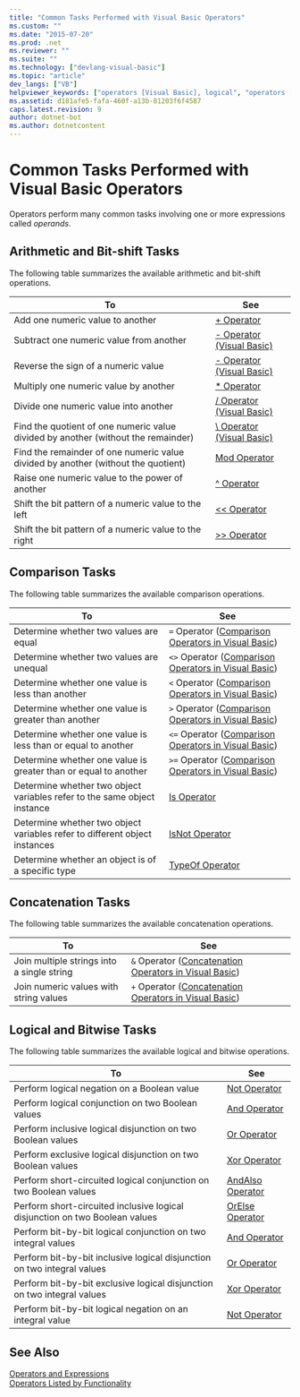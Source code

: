 ```yaml
---
title: "Common Tasks Performed with Visual Basic Operators"
ms.custom: ""
ms.date: "2015-07-20"
ms.prod: .net
ms.reviewer: ""
ms.suite: ""
ms.technology: ["devlang-visual-basic"]
ms.topic: "article"
dev_langs: ["VB"]
helpviewer_keywords: ["operators [Visual Basic], logical", "operators [Visual Basic], string concatenation", "operators [Visual Basic], bitwise", "operators [Visual Basic], bit-shift", "operators [Visual Basic], arithmetic", "operators [Visual Basic], string comparison", "operators [Visual Basic], concatenation", "Visual Basic code, operators", "operators [Visual Basic], comparison", "operators [Visual Basic], short-circuiting logical"]
ms.assetid: d181afe5-fafa-460f-a13b-81203f6f4587
caps.latest.revision: 9
author: dotnet-bot
ms.author: dotnetcontent
---
```

# Common Tasks Performed with Visual Basic Operators
Operators perform many common tasks involving one or more expressions called *operands*.  
  
## Arithmetic and Bit-shift Tasks  
 The following table summarizes the available arithmetic and bit-shift operations.  
  
|To|See|  
|---|---|  
|Add one numeric value to another|[+ Operator](../../../../visual-basic/language-reference/operators/addition-operator.md)|  
|Subtract one numeric value from another|[- Operator (Visual Basic)](../../../../visual-basic/language-reference/operators/subtraction-operator.md)|  
|Reverse the sign of a numeric value|[- Operator (Visual Basic)](../../../../visual-basic/language-reference/operators/subtraction-operator.md)|  
|Multiply one numeric value by another|[* Operator](../../../../visual-basic/language-reference/operators/multiplication-operator.md)|  
|Divide one numeric value into another|[/ Operator (Visual Basic)](../../../../visual-basic/language-reference/operators/floating-point-division-operator.md)|  
|Find the quotient of one numeric value divided by another (without the remainder)|[\ Operator (Visual Basic)](../../../../visual-basic/language-reference/operators/integer-division-operator.md)|  
|Find the remainder of one numeric value divided by another (without the quotient)|[Mod Operator](../../../../visual-basic/language-reference/operators/mod-operator.md)|  
|Raise one numeric value to the power of another|[^ Operator](../../../../visual-basic/language-reference/operators/exponentiation-operator.md)|  
|Shift the bit pattern of a numeric value to the left|[<\< Operator](../../../../visual-basic/language-reference/operators/left-shift-operator.md)|  
|Shift the bit pattern of a numeric value to the right|[>> Operator](../../../../visual-basic/language-reference/operators/right-shift-operator.md)|  
  
## Comparison Tasks  
 The following table summarizes the available comparison operations.  
  
|To|See|  
|---|---|  
|Determine whether two values are equal|`=` Operator ([Comparison Operators in Visual Basic](../../../../visual-basic/programming-guide/language-features/operators-and-expressions/comparison-operators.md))|  
|Determine whether two values are unequal|`<>` Operator ([Comparison Operators in Visual Basic](../../../../visual-basic/programming-guide/language-features/operators-and-expressions/comparison-operators.md))|  
|Determine whether one value is less than another|`<` Operator ([Comparison Operators in Visual Basic](../../../../visual-basic/programming-guide/language-features/operators-and-expressions/comparison-operators.md))|  
|Determine whether one value is greater than another|`>` Operator ([Comparison Operators in Visual Basic](../../../../visual-basic/programming-guide/language-features/operators-and-expressions/comparison-operators.md))|  
|Determine whether one value is less than or equal to another|`<=` Operator ([Comparison Operators in Visual Basic](../../../../visual-basic/programming-guide/language-features/operators-and-expressions/comparison-operators.md))|  
|Determine whether one value is greater than or equal to another|`>=` Operator ([Comparison Operators in Visual Basic](../../../../visual-basic/programming-guide/language-features/operators-and-expressions/comparison-operators.md))|  
|Determine whether two object variables refer to the same object instance|[Is Operator](../../../../visual-basic/language-reference/operators/is-operator.md)|  
|Determine whether two object variables refer to different object instances|[IsNot Operator](../../../../visual-basic/language-reference/operators/isnot-operator.md)|  
|Determine whether an object is of a specific type|[TypeOf Operator](../../../../visual-basic/language-reference/operators/typeof-operator.md)|  
  
## Concatenation Tasks  
 The following table summarizes the available concatenation operations.  
  
|To|See|  
|---|---|  
|Join multiple strings into a single string|`&` Operator ([Concatenation Operators in Visual Basic](../../../../visual-basic/programming-guide/language-features/operators-and-expressions/concatenation-operators.md))|  
|Join numeric values with string values|`+` Operator ([Concatenation Operators in Visual Basic](../../../../visual-basic/programming-guide/language-features/operators-and-expressions/concatenation-operators.md))|  
  
## Logical and Bitwise Tasks  
 The following table summarizes the available logical and bitwise operations.  
  
|To|See|  
|---|---|  
|Perform logical negation on a Boolean value|[Not Operator](../../../../visual-basic/language-reference/operators/not-operator.md)|  
|Perform logical conjunction on two Boolean values|[And Operator](../../../../visual-basic/language-reference/operators/and-operator.md)|  
|Perform inclusive logical disjunction on two Boolean values|[Or Operator](../../../../visual-basic/language-reference/operators/or-operator.md)|  
|Perform exclusive logical disjunction on two Boolean values|[Xor Operator](../../../../visual-basic/language-reference/operators/xor-operator.md)|  
|Perform short-circuited logical conjunction on two Boolean values|[AndAlso Operator](../../../../visual-basic/language-reference/operators/andalso-operator.md)|  
|Perform short-circuited inclusive logical disjunction on two Boolean values|[OrElse Operator](../../../../visual-basic/language-reference/operators/orelse-operator.md)|  
|Perform bit-by-bit logical conjunction on two integral values|[And Operator](../../../../visual-basic/language-reference/operators/and-operator.md)|  
|Perform bit-by-bit inclusive logical disjunction on two integral values|[Or Operator](../../../../visual-basic/language-reference/operators/or-operator.md)|  
|Perform bit-by-bit exclusive logical disjunction on two integral values|[Xor Operator](../../../../visual-basic/language-reference/operators/xor-operator.md)|  
|Perform bit-by-bit logical negation on an integral value|[Not Operator](../../../../visual-basic/language-reference/operators/not-operator.md)|  
  
## See Also  
 [Operators and Expressions](../../../../visual-basic/programming-guide/language-features/operators-and-expressions/index.md)   
 [Operators Listed by Functionality](../../../../visual-basic/language-reference/operators/operators-listed-by-functionality.md)
